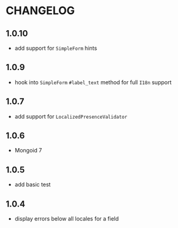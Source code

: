 # CHANGELOG

## 1.0.10

* add support for `SimpleForm` hints

## 1.0.9

* hook into `SimpleForm` `#label_text` method for full `I18n` support

## 1.0.7

* add support for `LocalizedPresenceValidator`

## 1.0.6

* Mongoid 7

## 1.0.5

* add basic test

## 1.0.4

* display errors below all locales for a field
